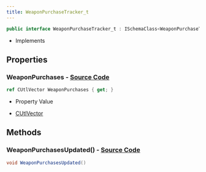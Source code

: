 ```yaml
---
title: WeaponPurchaseTracker_t
---
```


```csharp
public interface WeaponPurchaseTracker_t : ISchemaClass<WeaponPurchaseTracker_t>, ISchemaField, ISchemaClass, INativeHandle
```

- Implements

## Properties

### **WeaponPurchases** - [Source Code](https://github.com/swiftly-solution/swiftlys2/blob/main/managed/src/SwiftlyS2.Generated/Schemas/Interfaces/WeaponPurchaseTracker_t.cs#L17)

```csharp
ref CUtlVector WeaponPurchases { get; }
```

- Property Value

- [CUtlVector](/docs/api/)

## Methods

### **WeaponPurchasesUpdated()** - [Source Code](https://github.com/swiftly-solution/swiftlys2/blob/main/managed/src/SwiftlyS2.Generated/Schemas/Interfaces/WeaponPurchaseTracker_t.cs#L19)

```csharp
void WeaponPurchasesUpdated()
```

